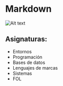 # Markdown
![Alt text](https://cdn.iconscout.com/icon/free/png-256/markdown-3629496-3031559.png)
<H2> Asignaturas: </H2>

* Entornos 
* Programación
* Bases de datos
* Lenguajes de marcas
* Sistemas
* FOL
